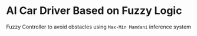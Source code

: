 # AI Car Driver Based on Fuzzy Logic

Fuzzy Controller to avoid obstacles using `Max-Min Mamdani` inference system
